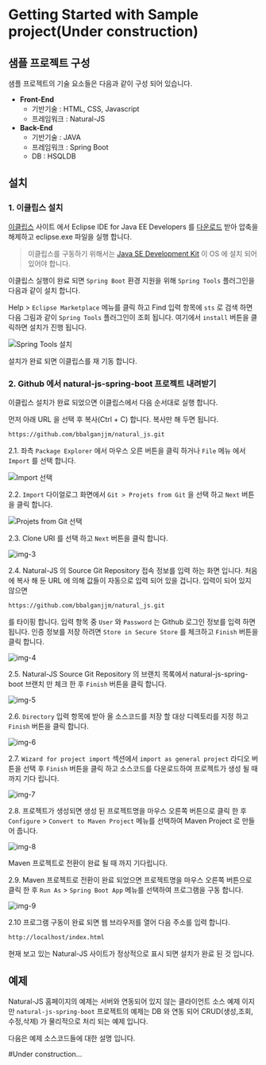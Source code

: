 Getting Started with Sample project(Under construction)
===

[eclipse]: https://www.eclipse.org
[eclipse-download]: https://www.eclipse.org/downloads/eclipse-packages/
[jdk]: http://www.oracle.com/technetwork/java/javase/downloads/index.html

[img-0]: ./images/gtst/gtst0200/0.png
[img-1]: ./images/gtst/gtst0200/1.png
[img-2]: ./images/gtst/gtst0200/2.png
[img-3]: ./images/gtst/gtst0200/3.png
[img-4]: ./images/gtst/gtst0200/4.png
[img-5]: ./images/gtst/gtst0200/5.png
[img-6]: ./images/gtst/gtst0200/6.png
[img-7]: ./images/gtst/gtst0200/7.png
[img-8]: ./images/gtst/gtst0200/8.png
[img-9]: ./images/gtst/gtst0200/9.png

## 샘플 프로젝트 구성

샘플 프로젝트의 기술 요소들은 다음과 같이 구성 되어 있습니다.
* **Front-End**
     * 기반기술 : HTML, CSS, Javascript
     * 프레임워크 : Natural-JS
* **Back-End**
     * 기반기술 : JAVA
     * 프레임워크 : Spring Boot
     * DB : HSQLDB

## 설치

### 1. 이클립스 설치
[이클립스][eclipse] 사이트 에서 Eclipse IDE for Java EE Developers 를 [다운로드][eclipse-download] 받아 압축을 해제하고 eclipse.exe 파일을 실행 합니다.
>이클립스를 구동하기 위해서는 [Java SE Development Kit][jdk] 이 OS 에 설치 되어 있어야 합니다.

이클립스 실행이 완료 되면 `Spring Boot` 환경 지원을 위해 `Spring Tools` 플러그인을 다음과 같이 설치 합니다.

Help > `Eclipse Marketplace` 메뉴를 클릭 하고 Find 입력 항목에  `sts` 로 검색 하면
다음 그림과 같이 `Spring Tools` 플러그인이 조회 됩니다. 여기에서 `install` 버튼을 클릭하면 설치가 진행 됩니다.

![Spring Tools 설치][img-0]

설치가 완료 되면 이클립스를 재 기동 합니다.

### 2. Github 에서 natural-js-spring-boot 프로젝트 내려받기
이클립스 설치가 완료 되었으면 이클립스에서 다음 순서대로 실행 합니다.

먼저 아래 URL 을 선택 후 복사(Ctrl + C) 합니다. 복사만 해 두면 됩니다.
```md
https://github.com/bbalganjjm/natural_js.git
```

2.1. 좌측 `Package Explorer` 에서 마우스 오른 버튼을 클릭 하거나 `File` 메뉴 에서 `Import` 를 선택 합니다.

![Import 선택][img-1]

2.2. `Import` 다이얼로그 화면에서 `Git > Projets from Git` 을 선택 하고 `Next` 버튼을 클릭 합니다.

![Projets from Git 선택][img-2]

2.3. Clone URI 를 선택 하고 `Next` 버튼을 클릭 합니다.

![img-3][]

2.4. Natural-JS 의 Source Git Repository 접속 정보를 입력 하는 화면 입니다. 처음에 복사 해 둔 URL 에 의해 값들이 자동으로 입력 되어 있을 겁니다. 입력이 되어 있지 않으면
```md
https://github.com/bbalganjjm/natural_js.git
```
를 타이핑 합니다.
입력 항목 중 `User` 와 `Password` 는 Github 로그인 정보를 입력 하면 됩니다. 인증 정보를 저장 하려면 `Store in Secure Store` 를 체크하고 `Finish` 버튼을 클릭 합니다.

![img-4][]

2.5. Natural-JS Source Git Repository 의 브랜치 목록에서 natural-js-spring-boot 브랜치 만 체크 한 후 `Finish` 버튼을 클릭 합니다.

![img-5][]

2.6. `Directory` 입력 항목에 받아 올 소스코드를 저장 할 대상 디렉토리를 지정 하고 `Finish` 버튼을 클릭 합니다.

![img-6][]

2.7. `Wizard for project import` 섹션에서 `import as general project` 라디오 버튼을 선택 후 `Finish` 버튼을 클릭 하고 소스코드를 다운로드하여 프로젝트가 생성 될 때 까지 기다 립니다.

![img-7][]

2.8. 프로젝트가 생성되면 생성 된 프로젝트명을 마우스 오른쪽 버튼으로 클릭 한 후 `Configure` > `Convert to Maven Project` 메뉴를 선택하여 Maven Project 로 만들어 줍니다.

![img-8][]

Maven 프로젝트로 전환이 완료 될 때 까지 기다립니다.

2.9. Maven 프로젝트로 전환이 완료 되었으면 프로젝트명을 마우스 오른쪽 버튼으로 클릭 한 후 `Run As` > `Spring Boot App` 메뉴를 선택하여 프로그램을 구동 합니다.

![img-9][]

2.10 프로그램 구동이 완료 되면 웹 브라우저를 열어 다음 주소를 입력 합니다.
```md
http://localhost/index.html
```
현재 보고 있는 Natural-JS 사이트가 정상적으로 표시 되면 설치가 완료 된 것 입니다.

## 예제
Natural-JS 홈페이지의 예제는 서버와 연동되어 있지 않는 클라이언트 소스 예제 이지만 `natural-js-spring-boot` 프로젝트의 예제는 DB 와 연동 되어 CRUD(생성,조회,수정,삭제) 가 물리적으로 처리 되는 예제 입니다.

다음은 예제 소스코드들에 대한 설명 입니다.

#Under construction...